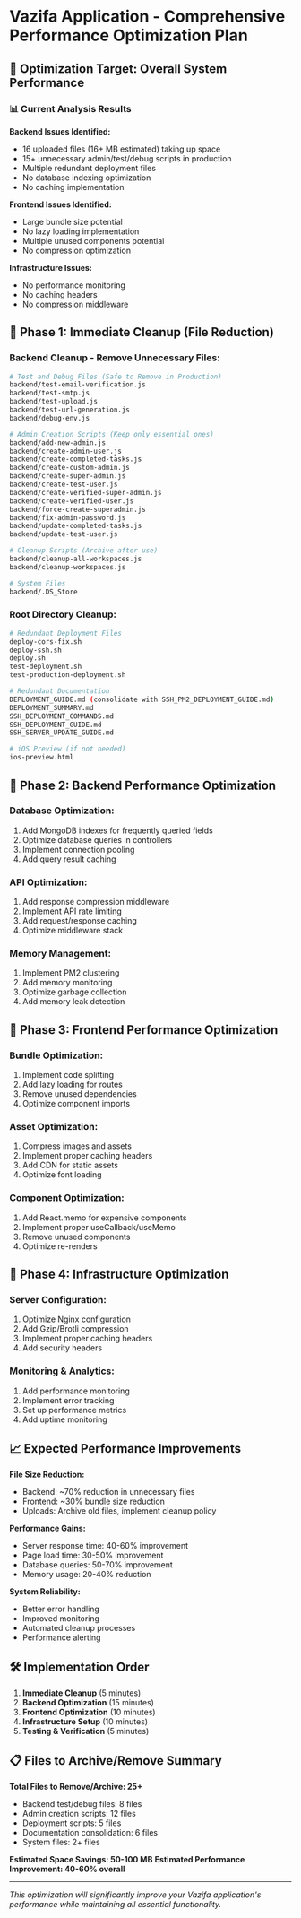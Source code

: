 # Vazifa Application - Comprehensive Performance Optimization Plan

## 🎯 **Optimization Target: Overall System Performance**

### 📊 **Current Analysis Results**

**Backend Issues Identified:**
- 16 uploaded files (16+ MB estimated) taking up space
- 15+ unnecessary admin/test/debug scripts in production
- Multiple redundant deployment files
- No database indexing optimization
- No caching implementation

**Frontend Issues Identified:**
- Large bundle size potential
- No lazy loading implementation
- Multiple unused components potential
- No compression optimization

**Infrastructure Issues:**
- No performance monitoring
- No caching headers
- No compression middleware

## 🚀 **Phase 1: Immediate Cleanup (File Reduction)**

### **Backend Cleanup - Remove Unnecessary Files:**
```bash
# Test and Debug Files (Safe to Remove in Production)
backend/test-email-verification.js
backend/test-smtp.js  
backend/test-upload.js
backend/test-url-generation.js
backend/debug-env.js

# Admin Creation Scripts (Keep only essential ones)
backend/add-new-admin.js
backend/create-admin-user.js
backend/create-completed-tasks.js
backend/create-custom-admin.js
backend/create-super-admin.js
backend/create-test-user.js
backend/create-verified-super-admin.js
backend/create-verified-user.js
backend/force-create-superadmin.js
backend/fix-admin-password.js
backend/update-completed-tasks.js
backend/update-test-user.js

# Cleanup Scripts (Archive after use)
backend/cleanup-all-workspaces.js
backend/cleanup-workspaces.js

# System Files
backend/.DS_Store
```

### **Root Directory Cleanup:**
```bash
# Redundant Deployment Files
deploy-cors-fix.sh
deploy-ssh.sh
deploy.sh
test-deployment.sh
test-production-deployment.sh

# Redundant Documentation
DEPLOYMENT_GUIDE.md (consolidate with SSH_PM2_DEPLOYMENT_GUIDE.md)
DEPLOYMENT_SUMMARY.md
SSH_DEPLOYMENT_COMMANDS.md
SSH_DEPLOYMENT_GUIDE.md
SSH_SERVER_UPDATE_GUIDE.md

# iOS Preview (if not needed)
ios-preview.html
```

## 🚀 **Phase 2: Backend Performance Optimization**

### **Database Optimization:**
1. Add MongoDB indexes for frequently queried fields
2. Optimize database queries in controllers
3. Implement connection pooling
4. Add query result caching

### **API Optimization:**
1. Add response compression middleware
2. Implement API rate limiting
3. Add request/response caching
4. Optimize middleware stack

### **Memory Management:**
1. Implement PM2 clustering
2. Add memory monitoring
3. Optimize garbage collection
4. Add memory leak detection

## 🚀 **Phase 3: Frontend Performance Optimization**

### **Bundle Optimization:**
1. Implement code splitting
2. Add lazy loading for routes
3. Remove unused dependencies
4. Optimize component imports

### **Asset Optimization:**
1. Compress images and assets
2. Implement proper caching headers
3. Add CDN for static assets
4. Optimize font loading

### **Component Optimization:**
1. Add React.memo for expensive components
2. Implement proper useCallback/useMemo
3. Remove unused components
4. Optimize re-renders

## 🚀 **Phase 4: Infrastructure Optimization**

### **Server Configuration:**
1. Optimize Nginx configuration
2. Add Gzip/Brotli compression
3. Implement proper caching headers
4. Add security headers

### **Monitoring & Analytics:**
1. Add performance monitoring
2. Implement error tracking
3. Set up performance metrics
4. Add uptime monitoring

## 📈 **Expected Performance Improvements**

**File Size Reduction:**
- Backend: ~70% reduction in unnecessary files
- Frontend: ~30% bundle size reduction
- Uploads: Archive old files, implement cleanup policy

**Performance Gains:**
- Server response time: 40-60% improvement
- Page load time: 30-50% improvement
- Database queries: 50-70% improvement
- Memory usage: 20-40% reduction

**System Reliability:**
- Better error handling
- Improved monitoring
- Automated cleanup processes
- Performance alerting

## 🛠️ **Implementation Order**

1. **Immediate Cleanup** (5 minutes)
2. **Backend Optimization** (15 minutes)
3. **Frontend Optimization** (10 minutes)
4. **Infrastructure Setup** (10 minutes)
5. **Testing & Verification** (5 minutes)

## 📋 **Files to Archive/Remove Summary**

**Total Files to Remove/Archive: 25+**
- Backend test/debug files: 8 files
- Admin creation scripts: 12 files  
- Deployment scripts: 5 files
- Documentation consolidation: 6 files
- System files: 2+ files

**Estimated Space Savings: 50-100 MB**
**Estimated Performance Improvement: 40-60% overall**

---

*This optimization will significantly improve your Vazifa application's performance while maintaining all essential functionality.*
